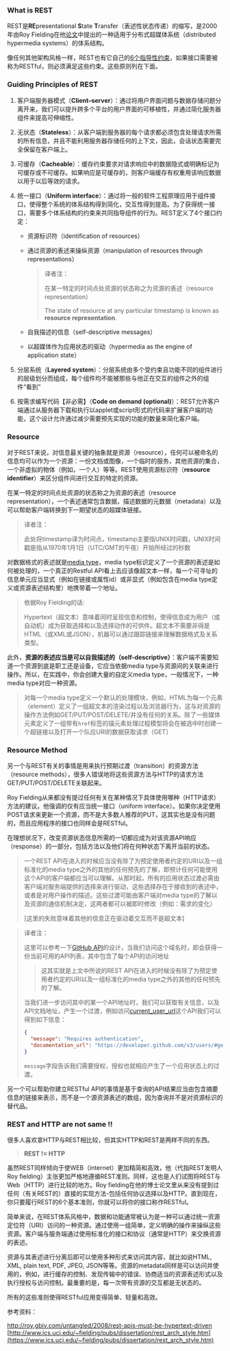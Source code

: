 ### What is REST

REST是**RE**presentational **S**tate **T**ransfer（表述性状态传递）的缩写，是2000年由Roy Fielding在他[论文](https://www.ics.uci.edu/~fielding/pubs/dissertation/rest_arch_style.htm)中提出的一种适用于分布式超媒体系统（distributed hypermedia systems）的体系结构。

像任何其他架构风格一样，REST也有它自己的[6个指导性约束](https://restfulapi.net/rest-architectural-constraints/)，如果接口需要被称为RESTful，则必须满足这些约束。这些原则列在下面。

### Guiding Principles of REST

1. 客户端服务器模式（**Client–server**）：通过将用户界面问题与数据存储问题分离开来，我们可以提升跨多个平台的用户界面的可移植性，并通过简化服务器组件来提高可伸缩性。

2. 无状态（**Stateless**）：从客户端到服务器的每个请求都必须包含处理请求所需的所有信息，并且不能利用服务器存储任何的上下文，因此，会话状态需要完全保留在客户端上。

3. 可缓存（**Cacheable**）：缓存约束要求对请求响应中的数据隐式或明确标记为可缓存或不可缓存。如果响应是可缓存的，则客户端缓存有权重用该响应数据以用于以后等效的请求。

4. 统一接口（**Uniform interface**）：通过将一般的软件工程原理应用于组件接口，使得整个系统的体系结构得到简化，交互性得到提高。为了获得统一接口，需要多个体系结构的约束来共同指导组件的行为。REST定义了4个接口约定：

   * 资源标识符（identification of resources）

   * 通过资源的表述来操纵资源（manipulation of resources through representations）

     > 译者注：
     >
     > 在某一特定的时间点处资源的状态称之为资源的表述（resource representation）
     >
     > The state of resource at any particular timestamp is known as **resource representation**. 

   * 自我描述的信息（self-descriptive messages）

   * 以超媒体作为应用状态的驱动（hypermedia as the engine of application state）

5. 分层系统（**Layered system**）：分层系统由多个受约束且功能不同的组件进行的层级划分而组成，每个组件均不能被那些与他正在交互的组件之外的组件“看到”

6. 按需求编写代码【非必需】（**Code on demand (optional)**）：REST允许客户端通过从服务器下载和执行以applet或script形式的代码来扩展客户端的功能，这个设计允许通过减少需要预先实现的功能的数量来简化客户端。

### Resource

对于REST来说，对信息最关键的抽象就是资源（resource），任何可以被命名的信息均可以作为一个资源：一份文档或图像，一个临时的服务，其他资源的集合，一个非虚拟的物体（例如，一个人）等等。REST使用资源标识符（**resource identifier**）来区分组件间进行交互的特定的资源。

在某一特定的时间点处资源的状态称之为资源的表述（resource representation），一个表述通常包含数据，描述数据的元数据（metadata）以及可以帮助客户端转换到下一期望状态的超媒体链接。

> 译者注：
>
> 此处将timestamp译为时间点，timestamp主要指UNIX时间戳，UNIX时间戳是指从1970年1月1日（UTC/GMT的午夜）开始所经过的秒数

对数据格式的表述就是[media type](https://www.iana.org/assignments/media-types/media-types.xhtml)，media type标识定义了一个资源的表述是如何被处理的，一个真正的Restful API看上去应该像超文本一样，每一个可寻址的信息单元应当显式（例如在链接或属性id）或非显式（例如包含在media type定义或资源表述结构里）地携带着一个地址。

> 依据Roy Fielding的话:
>
> Hypertext（超文本）意味着同时呈现信息和控制，使得信息成为用户（或自动机）成为获取选择和以及选择动作的可供件。超文本不需要非得是HTML（或XML或JSON），机器可以通过跟踪链接来理解数据格式及关系类型。

此外，**资源的表述应当是可以自我描述的（self-descriptive）**：客户端不需要知道一个资源到底是职工还是设备，它应当依据media type与资源间的关联来进行操作。所以，在实践中，你会创建大量的自定义media type，一般情况下，一种media type对应一种资源。

> 对每一个media type定义一个默认的处理模块，例如，HTML为每一个元素（element）定义了一组超文本的渲染过程以及浏览器行为，这与对资源的操作方法例如GET/PUT/POST/DELETE/并没有任何的关系。除了一些媒体元素定义了一组带有`href`标签的锚元素处理过程模型将会在被选中时创建一个超链接以及打开一个队应URI的数据获取请求（GET）

### Resource Method

另一个与REST有关的事情是用来执行预期过渡（transition）的资源方法（resource methods），很多人错误地将这些资源方法与HTTP的请求方法GET/PUT/POST/DELETE关联起来。

Roy Fielding从来都没有提过任何有关在某种情况下具体使用哪种（HTTP请求）方法的建议。他强调的仅有应当统一接口（uniform interface）。如果你决定使用POST请求来更新一个资源，而不是大多数人推荐的PUT，这其实也是没有问题的，而且应用程序的接口也同样会是RESTful。

在理想状况下，改变资源状态信息所需的一切都应成为对该资源API响应（response）的一部分，包括方法以及他们将在何种状态下离开当前的状态。

> 一个REST API在进入的时候应当没有除了为预定使用者约定的URI以及一组标准化的media type之外的其他的任何预先的了解，即预计任何可能使用这个API的客户端都应当可以理解。从那时起，所有的应用状态过渡必需由客户端对服务端提供的选择来进行驱动，这些选择存在于接收到的表述中，或者是对用户操作的描述。这些过渡可能由客户端对media type的了解以及资源的通信机制决定，这两者都可以被即时修改（例如：需求的变化）
>
> [这里的失败意味着其他的信息正在驱动着交互而不是超文本]

> 译者注：
>
> 这里可以参考一下[GitHub API](https://api.github.com/)的设计，当我们访问这个域名时，即会获得一份当前可用的API列表，其中包含了每个API的访问地址
>
> > 这其实就是上文中所说的REST API在进入的时候没有除了为预定使用者约定的URI以及一组标准化的media type之外的其他的任何预先的了解。
>
> 当我们进一步访问其中的某一个API地址时，我们可以获取有关信息，以及API文档地址，产生一个过渡，例如访问[current_user_url](https://api.github.com/)这个API我们可以得到如下信息：
>
> ```json
> {
>   "message": "Requires authentication",
>   "documentation_url": "https://developer.github.com/v3/users/#get-the-authenticated-user"
> }
> ```
>
> `message`字段告诉我们需要授权，授权也就相应产生了一个应用状态上的过渡。

另一个可以帮助你建立RESTful API的事情是基于查询的API结果应当由包含摘要信息的链接来表示，而不是一个源资源表述的数组，因为查询并不是对资源标识的替代品。

### REST and HTTP are not same !!

很多人喜欢拿HTTP与REST相比较，但其实HTTP和REST是两样不同的东西。

> **REST != HTTP**

虽然REST同样倾向于使WEB（internet）更加精简和高效，他（代指REST发明人Roy fielding）主张更加严格地遵循REST准则。同样，这也是人们试图将REST与Web（HTTP）进行比较的地方。Roy fielding在他的博士论文里从来没有提到过任何（有关REST的）直接的实现方法-包括任何协议选择以及HTTP。直到现在，你只要履行REST的6个基本准则，你就可以将你的接口称作RESTful。

简单来说，在REST体系风格中，数据和功能通常被认为是一种可以通过统一资源定位符（URI）访问的一种资源。通过使用一组简单，定义明确的操作来操纵这些资源。客户端与服务端通过使用标准化的接口和协议（通常是HTTP）来交换资源的表述。

资源与其表述进行分离后即可以使用多种形式来访问其内容，就比如说HTML, XML, plain text, PDF, JPEG, JSON等等。资源的metadata同样是可以访问并使用的，例如，进行缓存的控制、发现传输中的错误、协商适当的资源表述形式以及执行授权与访问控制。最重要的是，每一次带有资源的交互都是无状态的。

所有的这些准则使得RESTful应用变得简单、轻量和高效。

参考资料：

<http://roy.gbiv.com/untangled/2008/rest-apis-must-be-hypertext-driven>
[http://www.ics.uci.edu/~fielding/pubs/dissertation/rest_arch_style.htm](https://www.ics.uci.edu/~fielding/pubs/dissertation/rest_arch_style.htm)